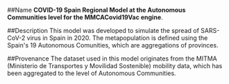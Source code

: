 ##Name
**COVID-19 Spain Regional Model at the Autonomous Communities level for the MMCACovid19Vac engine**.

##Description
This model was developed to simulate the spread of SARS-CoV-2 virus in Spain in 2020. The metapopulation is defined using the Spain's 19 Autonomous Comunities, which are aggregations of provinces.

##Provenance
The dataset used in this model originates from the MITMA (Ministerio de Transportes y Movilidad Sostenible) mobility data, which has been aggregated to the level of Autonomous Communities.
